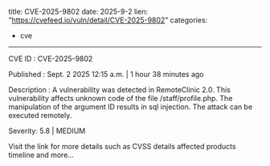  
title: CVE-2025-9802
date: 2025-9-2
lien: "https://cvefeed.io/vuln/detail/CVE-2025-9802"
categories:
  - cve
---

CVE ID : CVE-2025-9802

Published :  Sept. 2
2025
12:15 a.m. | 1 hour
38 minutes ago

Description : A vulnerability was detected in RemoteClinic 2.0. This vulnerability affects unknown code of the file /staff/profile.php. The manipulation of the argument ID results in sql injection. The attack can be executed remotely.

Severity: 5.8 | MEDIUM

Visit the link for more details
such as CVSS details
affected products
timeline
and more...
